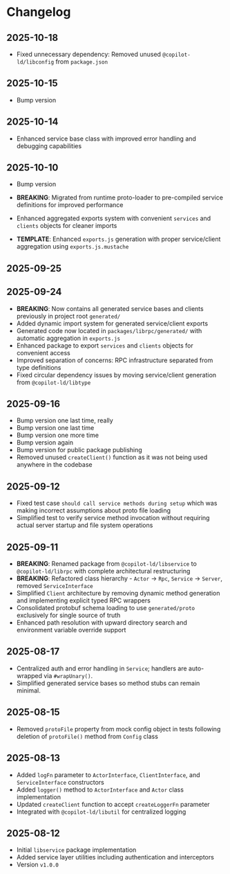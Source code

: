 # Changelog

## 2025-10-18

- Fixed unnecessary dependency: Removed unused `@copilot-ld/libconfig` from
  `package.json`

## 2025-10-15

- Bump version

## 2025-10-14

- Enhanced service base class with improved error handling and debugging
  capabilities

## 2025-10-10

- Bump version

- **BREAKING**: Migrated from runtime proto-loader to pre-compiled service
  definitions for improved performance
- Enhanced aggregated exports system with convenient `services` and `clients`
  objects for cleaner imports
- **TEMPLATE**: Enhanced `exports.js` generation with proper service/client
  aggregation using `exports.js.mustache`

## 2025-09-25

## 2025-09-24

- **BREAKING**: Now contains all generated service bases and clients previously
  in project root `generated/`
- Added dynamic import system for generated service/client exports
- Generated code now located in `packages/librpc/generated/` with automatic
  aggregation in `exports.js`
- Enhanced package to export `services` and `clients` objects for convenient
  access
- Improved separation of concerns: RPC infrastructure separated from type
  definitions
- Fixed circular dependency issues by moving service/client generation from
  `@copilot-ld/libtype`

## 2025-09-16

- Bump version one last time, really
- Bump version one last time
- Bump version one more time
- Bump version again
- Bump version for public package publishing
- Removed unused `createClient()` function as it was not being used anywhere in
  the codebase

## 2025-09-12

- Fixed test case `should call service methods during setup` which was making
  incorrect assumptions about proto file loading
- Simplified test to verify service method invocation without requiring actual
  server startup and file system operations

## 2025-09-11

- **BREAKING**: Renamed package from `@copilot-ld/libservice` to
  `@copilot-ld/librpc` with complete architectural restructuring
- **BREAKING**: Refactored class hierarchy - `Actor` → `Rpc`, `Service` →
  `Server`, removed `ServiceInterface`
- Simplified `Client` architecture by removing dynamic method generation and
  implementing explicit typed RPC wrappers
- Consolidated protobuf schema loading to use `generated/proto` exclusively for
  single source of truth
- Enhanced path resolution with upward directory search and environment variable
  override support

## 2025-08-17

- Centralized auth and error handling in `Service`; handlers are auto-wrapped
  via `#wrapUnary()`.
- Simplified generated service bases so method stubs can remain minimal.

## 2025-08-15

- Removed `protoFile` property from mock config object in tests following
  deletion of `protoFile()` method from `Config` class

## 2025-08-13

- Added `logFn` parameter to `ActorInterface`, `ClientInterface`, and
  `ServiceInterface` constructors
- Added `logger()` method to `ActorInterface` and `Actor` class implementation
- Updated `createClient` function to accept `createLoggerFn` parameter
- Integrated with `@copilot-ld/libutil` for centralized logging

## 2025-08-12

- Initial `libservice` package implementation
- Added service layer utilities including authentication and interceptors
- Version `v1.0.0`
